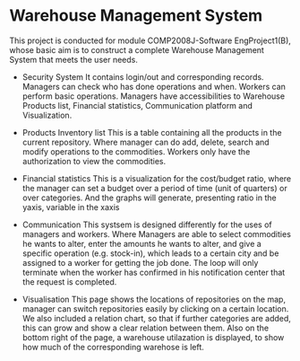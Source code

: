 # Warehouse Management System

This project is conducted for module COMP2008J-Software EngProject1(B), whose basic aim is to construct a complete Warehouse Management System that meets the user needs.

-  Security System 
It contains login/out and corresponding records. 
Managers can check who has done operations and when. Workers can perform basic operations.
Managers have accessibilities to Warehouse Products list, Financial statistics, Communication platform and Visualization.

-  Products Inventory list
This is a table containing all the products in the current repository. Where manager can do add, delete, search and modify operations to the commodities. Workers only have the authorization to view the commodities.

-  Financial statistics
This is a visualization for the cost/budget ratio, where the manager can set a budget over a period of time (unit of quarters) or over categories. And the graphs will generate, presenting ratio in the yaxis, variable in the xaxis

-  Communication
This systsem is designed differently for the uses of managers and workers. Where Managers are able to select commodities he wants to alter, enter the amounts he wants to alter, and give a specific operation (e.g. stock-in), which leads to a certain city and be assigned to a worker for getting the job done. The loop will only terminate when the worker has confirmed in his notification center that the request is completed.

-  Visualisation
This page shows the locations of repositories on the map, manager can switch repositories easily by clicking on a certain location. We also included a relation chart, so that if further categories are added, this can grow and show a clear relation between them. Also on the bottom right of the page, a warehouse utilazation is displayed, to show how much of the corresponding warehose is left.


